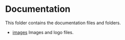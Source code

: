 # Documentation

This folder contains the documentation files and folders.

- [images](images) Images and logo files.
